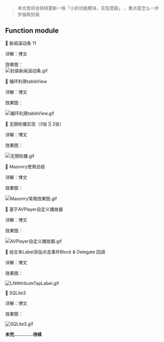 ##  

>本仓库将会持续更新一些「小的功能模块，实现思路」 ，重点是怎么一步步抽取封装


## Function module

👣 新闻滚动条 11 

详解：博文

效果图：  
![封装新闻滚动条.gif](http://upload-images.jianshu.io/upload_images/2230763-352aa142cc6cf27d.gif?imageMogr2/auto-orient/strip)



👣 循环利用tableView

详解：博文

效果图：

![循环利用tableView.gif](http://upload-images.jianshu.io/upload_images/2230763-218adbdf88a41ffb.gif?imageMogr2/auto-orient/strip)



👣 无限轮播实现（3张 || 2张）

详解：博文


效果图：

![无限轮播.gif](http://upload-images.jianshu.io/upload_images/2230763-b350042656f41294.gif?imageMogr2/auto-orient/strip)



👣 Masonry使用总结

详解：博文

效果图：


![Masonry常用效果图.gif](http://upload-images.jianshu.io/upload_images/2230763-4565ab5938e96b5c.gif?imageMogr2/auto-orient/strip)




👣 基于AVPlayer自定义播放器

详解：博文

效果图：


![AVPlayer自定义播放器.gif](http://upload-images.jianshu.io/upload_images/2230763-67593444d7b59251.gif?imageMogr2/auto-orient/strip)





👣 给文本Label添加点击事件Block & Delegate 回调

详解：博文

效果图：


![LNAttributeTapLabel.gif](http://upload-images.jianshu.io/upload_images/2230763-1d8ed8cc36a11e6e.gif?imageMogr2/auto-orient/strip)




👣 SQLite3

详解：博文

效果图：


![SQLite3.gif](http://upload-images.jianshu.io/upload_images/2230763-96e2bebc2cbf811f.gif?imageMogr2/auto-orient/strip%7CimageView2/2/w/1240)




 
**未完.............待续**
 




 



























